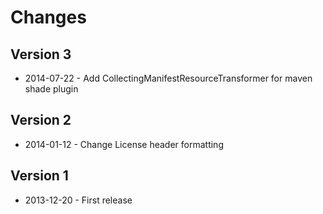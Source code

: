 # Changes

## Version 3

* 2014-07-22 - Add CollectingManifestResourceTransformer for maven shade plugin

## Version 2

* 2014-01-12 - Change License header formatting

## Version 1

* 2013-12-20 - First release
